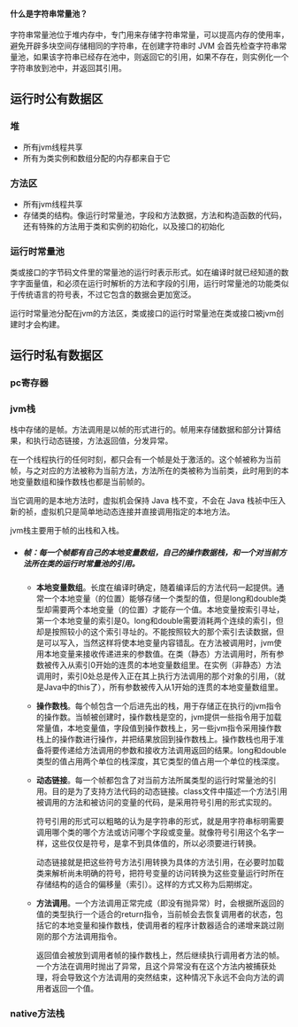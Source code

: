 #### 什么是字符串常量池？

字符串常量池位于堆内存中，专门用来存储字符串常量，可以提高内存的使用率，避免开辟多块空间存储相同的字符串，在创建字符串时 JVM 会首先检查字符串常量池，如果该字符串已经存在池中，则返回它的引用，如果不存在，则实例化一个字符串放到池中，并返回其引用。





## 运行时公有数据区

### 堆

- 所有jvm线程共享
- 所有为类实例和数组分配的内存都来自于它

### 方法区

- 所有jvm线程共享
- 存储类的结构。像运行时常量池，字段和方法数据，方法和构造函数的代码，还有特殊的方法用于类和实例的初始化，以及接口的初始化

### 运行时常量池

类或接口的字节码文件里的常量池的运行时表示形式。如在编译时就已经知道的数字字面量值，和必须在运行时解析的方法和字段的引用，运行时常量池的功能类似于传统语言的符号表，不过它包含的数据会更加宽泛。

运行时常量池分配在jvm的方法区，类或接口的运行时常量池在类或接口被jvm创建时才会构建。



## 运行时私有数据区

### pc寄存器

### jvm栈

栈中存储的是帧。方法调用是以帧的形式进行的。帧用来存储数据和部分计算结果，和执行动态链接，方法返回值，分发异常。

在一个线程执行的任何时刻，都只会有一个帧是处于激活的。这个帧被称为当前帧，与之对应的方法被称为当前方法，方法所在的类被称为当前类，此时用到的本地变量数组和操作数栈也都是当前帧的。

当它调用的是本地方法时，虚拟机会保持 Java 栈不变，不会在 Java 栈祯中压入新的祯，虚拟机只是简单地动态连接并直接调用指定的本地方法。

jvm栈主要用于帧的出栈和入栈。

- ##### 帧：每一个帧都有自己的本地变量数组，自己的操作数据栈，和一个对当前方法所在类的运行时常量池的引用。

  - **本地变量数组**。长度在编译时确定，随着编译后的方法代码一起提供。通常一个本地变量（的位置）能够存储一个类型的值，但是long和double类型却需要两个本地变量（的位置）才能存一个值。本地变量按索引寻址，第一个本地变量的索引是0。long和double需要消耗两个连续的索引，但却是按照较小的这个索引寻址的。不能按照较大的那个索引去读数据，但是可以写入，当然这样将使本地变量内容错乱。在方法被调用时，jvm使用本地变量来接收传递进来的参数值。在类（静态）方法调用时，所有参数被传入从索引0开始的连贯的本地变量数组里。在实例（非静态）方法调用时，索引0处总是传入正在其上执行方法调用的那个对象的引用，（就是Java中的this了），所有参数被传入从1开始的连贯的本地变量数组里。

  - **操作数栈**。每个帧包含一个后进先出的栈，用于存储正在执行的jvm指令的操作数。当帧被创建时，操作数栈是空的，jvm提供一些指令用于加载常量值，本地变量值，字段值到操作数栈上，另一些jvm指令采用操作数栈上的操作数进行操作，并把结果放回到操作数栈上。操作数栈也用于准备将要传递给方法调用的参数和接收方法调用返回的结果。long和double类型的值占用两个单位的栈深度，其它类型的值占用一个单位的栈深度。

  - **动态链接**。每一个帧都包含了对当前方法所属类型的运行时常量池的引用。目的是为了支持方法代码的动态链接。class文件中描述一个方法引用被调用的方法和被访问的变量的代码，是采用符号引用的形式实现的。

    符号引用的形式可以粗略的认为是字符串的形式，就是用字符串标明需要调用哪个类的哪个方法或访问哪个字段或变量。就像符号引用这个名字一样，这些仅仅是符号，是拿不到具体值的，所以必须要进行转换。

    动态链接就是把这些符号方法引用转换为具体的方法引用，在必要时加载类来解析尚未明确的符号，把符号变量的访问转换为这些变量运行时所在存储结构的适合的偏移量（索引）。这样的方式又称为后期绑定。

  - **方法调用**。一个方法调用正常完成（即没有抛异常）时，会根据所返回的值的类型执行一个适合的return指令，当前帧会去恢复调用者的状态，包括它的本地变量和操作数栈，使调用者的程序计数器适合的递增来跳过刚刚的那个方法调用指令。
  
    返回值会被放到调用者帧的操作数栈上，然后继续执行调用者方法的帧。一个方法在调用时抛出了异常，且这个异常没有在这个方法内被捕获处理，将会导致这个方法调用的突然结束，这种情况下永远不会向方法的调用者返回一个值。


### native方法栈
